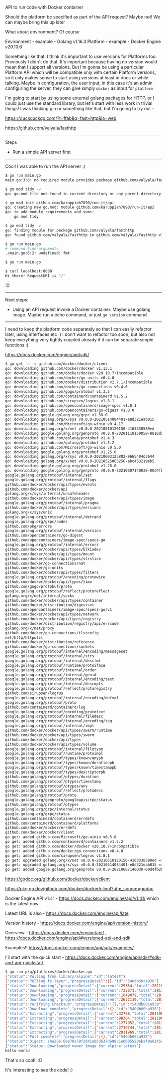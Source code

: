 API to run code with Docker container

Should the platform be specified as part of the API request? Maybe not! We can maybe bring this up later

What about environment? Of course

Environment - example - Golang v1.16.3
Platform - example - Docker Engine v20.10.6

Something like that. I think it's important to use versions for Platforms too. Previously I didn't do that. It's important because having no version would mean that I support all versions. But I'm gonna be using a particular Platform API which will be compatible only with certain Platform versions, so it only makes sense to start using versions at least in docs or while talking. Maybe in configuration, the user input, in this case it's an admin configuring the server, they can give simply `docker` as input for `platform`

I'm going to start by using some external golang packages for HTTP, or I could just use the standard library, but let's start with less work in trivial things! I was thinking gin or something like that, but I'm going to try out -

https://duckduckgo.com/?t=ffab&q=fast+http&ia=web

https://github.com/valyala/fasthttp

---

Steps
- Run a simple API server first

---

Cool! I was able to run the API server :)

```bash
$ go run main.go
main.go:3:8: no required module provides package github.com/valyala/fasthttp: go.mod file not found in current directory or any parent directory; see 'go help modules'

$ go mod tidy -v
go: go.mod file not found in current directory or any parent directory; see 'go help modules'

$ go mod init github.com/karuppiah7890/run-it/api
go: creating new go.mod: module github.com/karuppiah7890/run-it/api
go: to add module requirements and sums:
	go mod tidy

$ go mod tidy -v
go: finding module for package github.com/valyala/fasthttp
go: found github.com/valyala/fasthttp in github.com/valyala/fasthttp v1.26.0

$ go run main.go
# command-line-arguments
./main.go:6:2: undefined: fmt

$ go run main.go
```

```bash
$ curl localhost:8080
Hi there! RequestURI is "/"
```

:D

---

Next steps:
- Using an API request invoke a Docker container. Maybe use golang image. Maybe run a echo command, or just `go version` command

---

I need to keep the platform code separately so that I can easily refactor later, using interfaces etc :) I don't want to refactor too soon, but also not keep everything very tightly coupled already if it can be separate simple functions :)

https://docs.docker.com/engine/api/sdk/

```bash
$ go get -u -v github.com/docker/docker/client
go: downloading github.com/docker/docker v1.13.1
go: downloading github.com/docker/docker v20.10.7+incompatible
go: downloading github.com/docker/go-units v0.4.0
go: downloading github.com/docker/distribution v2.7.1+incompatible
go: downloading github.com/docker/go-connections v0.4.0
go: downloading github.com/gogo/protobuf v1.3.2
go: downloading github.com/containerd/containerd v1.5.2
go: downloading github.com/sirupsen/logrus v1.8.1
go: downloading github.com/opencontainers/image-spec v1.0.1
go: downloading github.com/opencontainers/go-digest v1.0.0
go: downloading google.golang.org/grpc v1.38.0
go: downloading golang.org/x/sys v0.0.0-20210514084401-e8d321eab015
go: downloading github.com/Microsoft/go-winio v0.4.17
go: downloading golang.org/x/net v0.0.0-20210510120150-4163338589ed
go: downloading google.golang.org/genproto v0.0.0-20201110150050-8816d57aaa9a
go: downloading github.com/golang/protobuf v1.4.3
go: downloading github.com/golang/protobuf v1.5.2
go: downloading github.com/Microsoft/go-winio v0.5.0
go: downloading google.golang.org/protobuf v1.25.0
go: downloading golang.org/x/sys v0.0.0-20210603125802-9665404d3644
go: downloading golang.org/x/net v0.0.0-20210525063256-abc453219eb5
go: downloading google.golang.org/protobuf v1.26.0
go: downloading google.golang.org/genproto v0.0.0-20210607140030-00d4fb20b1ae
google.golang.org/protobuf/internal/set
google.golang.org/protobuf/internal/flags
github.com/docker/docker/api/types/events
github.com/docker/docker/api
golang.org/x/sys/internal/unsafeheader
github.com/docker/docker/api/types/image
google.golang.org/protobuf/internal/pragma
github.com/docker/docker/api/types/versions
golang.org/x/sys/unix
google.golang.org/protobuf/internal/detrand
google.golang.org/grpc/codes
github.com/pkg/errors
google.golang.org/protobuf/internal/version
github.com/opencontainers/go-digest
github.com/opencontainers/image-spec/specs-go
google.golang.org/protobuf/internal/errors
github.com/docker/docker/api/types/blkiodev
github.com/docker/docker/api/types/mount
github.com/docker/docker/api/types/strslice
github.com/docker/go-connections/nat
github.com/docker/go-units
github.com/docker/docker/api/types/filters
google.golang.org/protobuf/encoding/protowire
github.com/docker/docker/api/types/time
github.com/gogo/protobuf/proto
google.golang.org/protobuf/reflect/protoreflect
golang.org/x/net/internal/socks
github.com/docker/docker/api/types/container
github.com/docker/distribution/digestset
github.com/opencontainers/image-spec/specs-go/v1
github.com/docker/docker/api/types/network
github.com/docker/docker/api/types/registry
github.com/docker/distribution/registry/api/errcode
golang.org/x/net/proxy
github.com/docker/go-connections/tlsconfig
net/http/httputil
github.com/docker/distribution/reference
github.com/docker/go-connections/sockets
google.golang.org/protobuf/internal/encoding/messageset
google.golang.org/protobuf/internal/strs
google.golang.org/protobuf/internal/descfmt
google.golang.org/protobuf/runtime/protoiface
google.golang.org/protobuf/internal/order
google.golang.org/protobuf/internal/genid
google.golang.org/protobuf/internal/encoding/text
google.golang.org/protobuf/internal/descopts
google.golang.org/protobuf/reflect/protoregistry
github.com/sirupsen/logrus
google.golang.org/protobuf/internal/encoding/defval
google.golang.org/protobuf/proto
github.com/containerd/containerd/log
google.golang.org/protobuf/encoding/prototext
google.golang.org/protobuf/internal/filedesc
google.golang.org/protobuf/internal/encoding/tag
google.golang.org/protobuf/internal/impl
github.com/docker/docker/api/types/swarm/runtime
github.com/docker/docker/api/types/swarm
github.com/docker/docker/api/types
github.com/docker/docker/api/types/volume
google.golang.org/protobuf/internal/filetype
google.golang.org/protobuf/runtime/protoimpl
google.golang.org/protobuf/types/known/anypb
google.golang.org/protobuf/types/known/durationpb
google.golang.org/protobuf/types/known/timestamppb
google.golang.org/protobuf/types/descriptorpb
github.com/golang/protobuf/ptypes/duration
github.com/golang/protobuf/ptypes/timestamp
github.com/golang/protobuf/ptypes/any
google.golang.org/protobuf/reflect/protodesc
github.com/golang/protobuf/proto
google.golang.org/genproto/googleapis/rpc/status
github.com/golang/protobuf/ptypes
google.golang.org/grpc/internal/status
google.golang.org/grpc/status
github.com/containerd/containerd/errdefs
github.com/containerd/containerd/platforms
github.com/docker/docker/errdefs
github.com/docker/docker/client
go get: added github.com/Microsoft/go-winio v0.5.0
go get: added github.com/containerd/containerd v1.5.2
go get: added github.com/docker/docker v20.10.7+incompatible
go get: added github.com/docker/go-connections v0.4.0
go get: added github.com/sirupsen/logrus v1.8.1
go get: upgraded golang.org/x/net v0.0.0-20210510120150-4163338589ed => v0.0.0-20210525063256-abc453219eb5
go get: upgraded golang.org/x/sys v0.0.0-20210514084401-e8d321eab015 => v0.0.0-20210603125802-9665404d3644
go get: added google.golang.org/genproto v0.0.0-20210607140030-00d4fb20b1ae
```

https://godoc.org/github.com/docker/docker/client

https://pkg.go.dev/github.com/docker/docker/client?utm_source=godoc

Docker Engine API v1.41 - https://docs.docker.com/engine/api/v1.41/ which is the latest now

Latest URL is also - https://docs.docker.com/engine/api/late

Version history - https://docs.docker.com/engine/api/version-history/

Overview - https://docs.docker.com/engine/api/ , https://docs.docker.com/engine/api/#versioned-api-and-sdk

Examples!! https://docs.docker.com/engine/api/sdk/examples/

I'll start with the quick start - https://docs.docker.com/engine/api/sdk/#sdk-and-api-quickstart

```bash
$ go run pkg/platforms/docker/docker.go 
{"status":"Pulling from library/alpine","id":"latest"}
{"status":"Pulling fs layer","progressDetail":{},"id":"540db60ca938"}
{"status":"Downloading","progressDetail":{"current":29354,"total":2811969},"progress":"[\u003e                                                  ]  29.35kB/2.812MB","id":"540db60ca938"}
{"status":"Downloading","progressDetail":{"current":735671,"total":2811969},"progress":"[=============\u003e                                     ]  735.7kB/2.812MB","id":"540db60ca938"}
{"status":"Downloading","progressDetail":{"current":1649079,"total":2811969},"progress":"[=============================\u003e                     ]  1.649MB/2.812MB","id":"540db60ca938"}
{"status":"Downloading","progressDetail":{"current":2632119,"total":2811969},"progress":"[==============================================\u003e    ]  2.632MB/2.812MB","id":"540db60ca938"}
{"status":"Verifying Checksum","progressDetail":{},"id":"540db60ca938"}
{"status":"Download complete","progressDetail":{},"id":"540db60ca938"}
{"status":"Extracting","progressDetail":{"current":32768,"total":2811969},"progress":"[\u003e                                                  ]  32.77kB/2.812MB","id":"540db60ca938"}
{"status":"Extracting","progressDetail":{"current":98304,"total":2811969},"progress":"[=\u003e                                                 ]   98.3kB/2.812MB","id":"540db60ca938"}
{"status":"Extracting","progressDetail":{"current":1277952,"total":2811969},"progress":"[======================\u003e                            ]  1.278MB/2.812MB","id":"540db60ca938"}
{"status":"Extracting","progressDetail":{"current":2719744,"total":2811969},"progress":"[================================================\u003e  ]   2.72MB/2.812MB","id":"540db60ca938"}
{"status":"Extracting","progressDetail":{"current":2811969,"total":2811969},"progress":"[==================================================\u003e]  2.812MB/2.812MB","id":"540db60ca938"}
{"status":"Pull complete","progressDetail":{},"id":"540db60ca938"}
{"status":"Digest: sha256:69e70a79f2d41ab5d637de98c1e0b055206ba40a8145e7bddb55ccc04e13cf8f"}
{"status":"Status: Downloaded newer image for alpine:latest"}
hello world
```

That's so cool!! :D

It's interesting to see the code! :)
